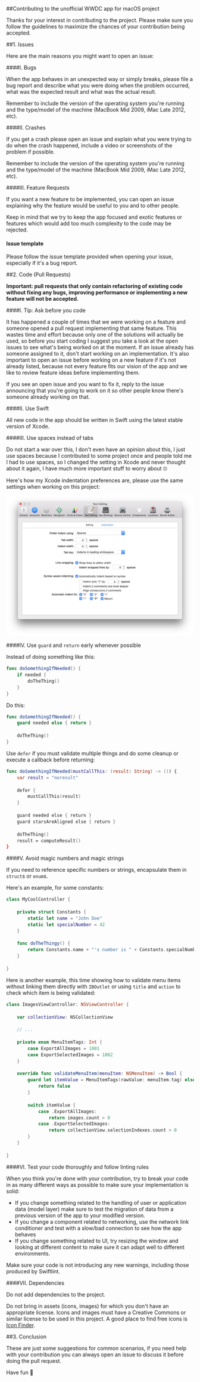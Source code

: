 ##Contributing to the unofficial WWDC app for macOS project

Thanks for your interest in contributing to the project. Please make sure you follow the guidelines to maximize the chances of your contribution being accepted.

##1. Issues

Here are the main reasons you might want to open an issue:

####I. Bugs

When the app behaves in an unexpected way or simply breaks, please file a bug report and describe what you were doing when the problem occurred, what was the expected result and what was the actual result.

Remember to include the version of the operating system you're running and the type/model of the machine (MacBook Mid 2009, iMac Late 2012, etc).

####II. Crashes

If you get a crash please open an issue and explain what you were trying to do when the crash happened, include a video or screenshots of the problem if possible.

Remember to include the version of the operating system you're running and the type/model of the machine (MacBook Mid 2009, iMac Late 2012, etc).

####III. Feature Requests

If you want a new feature to be implemented, you can open an issue explaining why the feature would be useful to you and to other people.

Keep in mind that we try to keep the app focused and exotic features or features which would add too much complexity to the code may be rejected.

#### Issue template

Please follow the issue template provided when opening your issue, especially if it's a bug report.

##2. Code (Pull Requests)

**Important: pull requests that only contain refactoring of existing code without fixing any bugs, improving performance or implementing a new feature will not be accepted.**

####I. Tip: Ask before you code

It has happened a couple of times that we were working on a feature and someone opened a pull request implementing that same feature. This wastes time and effort because only one of the solutions will actually be used, so before you start coding I suggest you take a look at the open issues to see what's being worked on at the moment. If an issue already has someone assigned to it, don't start working on an implementation. It's also important to open an issue before working on a new feature if it's not already listed, because not every feature fits our vision of the app and we like to review feature ideas before implementing them.

If you see an open issue and you want to fix it, reply to the issue announcing that you're going to work on it so other people know there's someone already working on that.

####II. Use Swift

All new code in the app should be written in Swift using the latest stable version of Xcode.

####III. Use spaces instead of tabs

Do not start a war over this, I don't even have an opinion about this, I just use spaces because I contributed to some project once and people told me I had to use spaces, so I changed the setting in Xcode and never thought about it again, I have much more important stuff to worry about 🙄

Here's how my Xcode indentation preferences are, please use the same settings when working on this project:

![indentation](screenshots/indentation.png)

####IV. Use `guard` and `return` early whenever possible

Instead of doing something like this:

```swift
func doSomethingIfNeeded() {
	if needed {
		doTheThing()
	}
}
```

Do this:

```swift
func doSomethingIfNeeded() {
	guard needed else { return }
	
	doTheThing()
}
```

Use `defer` if you must validate multiple things and do some cleanup or execute a callback before returning:

```swift
func doSomethingIfNeeded(mustCallThis: (result: String) -> ()) {
	var result = "noresult"
	
	defer {
		mustCallThis(result)
	}
	
	guard needed else { return }
	guard starsAreAligned else { return }
	
	doTheThing()
	result = computeResult()
}
```

####V. Avoid magic numbers and magic strings

If you need to reference specific numbers or strings, encapsulate them in `struct`s or `enum`s.

Here's an example, for some constants:

```swift
class MyCoolController {

	private struct Constants {
		static let name = "John Doe"
		static let specialNumber = 42
	}
	
	func doTheThingy() {
		return Constants.name + "'s number is " + Constants.specialNumber
	}
	
}
```

Here is another example, this time showing how to validate menu items without linking them directly with `IBOutlet` or using `title` and `action` to check which item is being validated:

```swift
class ImagesViewController: NSViewController {
	
	var collectionView: NSCollectionView
	
	// ...
	
	private enum MenuItemTags: Int {
		case ExportAllImages = 1001
		case ExportSelectedImages = 1002
	}
	
	override func validateMenuItem(menuItem: NSMenuItem) -> Bool {
		guard let itemValue = MenuItemTags(rawValue: menuItem.tag) else {
			return false
		}
		
		switch itemValue {
			case .ExportAllImages:
				return images.count > 0
			case .ExportSelectedImages:
				return collectionView.selectionIndexes.count > 0
		}
	}
	
}
```

####VI. Test your code thoroughly and follow linting rules

When you think you're done with your contribution, try to break your code in as many different ways as possible to make sure your implementation is solid:

- If you change something related to the handling of user or application data (model layer) make sure to test the migration of data from a previous version of the app to your modified version.
- If you change a component related to networking, use the network link conditioner and test with a slow/bad connection to see how the app behaves
- If you change something related to UI, try resizing the window and looking at different content to make sure it can adapt well to different environments.


Make sure your code is not introducing any new warnings, including those produced by Swiftlint.

####VII. Dependencies

Do not add dependencies to the project.

Do not bring in assets (icons, images) for which you don't have an appropriate license. Icons and images must have a Creative Commons or similar license to be used in this project. A good place to find free icons is [Icon Finder](https://iconfinder.com).

##3. Conclusion

These are just some suggestions for common scenarios, if you need help with your contribution you can always open an issue to discuss it before doing the pull request.

Have fun 🎉